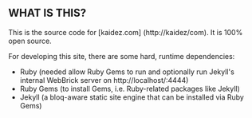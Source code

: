 ## WHAT IS THIS?

This is the source code for [kaidez.com] (http://kaidez/com). It is 100% open source.

For developing this site, there are some hard, runtime dependencies:

* Ruby (needed allow Ruby Gems to run and optionally run Jekyll's internal WebBrick server on http://localhost/:4444)
* Ruby Gems (to install Gems, i.e. Ruby-related packages like Jekyll)
* Jekyll (a bloq-aware static site engine that can be installed via Ruby Gems)